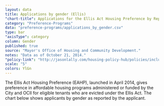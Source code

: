 ```yaml
---
layout: data
title: Applications by gender (Ellis)
"chart-title": Applications for the Ellis Act Housing Preference by Reported Gender
category: "Preference-Programs"
data: "preference-programs/applications_by_gender.csv"
type: bar
"axisType": category
column: Gender
published: true
source: "Mayor's Office of Housing and Community Development."
notes: "Data as of October 21, 2014."
"policy-link": "http://jasonlally.com/housing-policy-hub/policies/inclusionary-housing/"
scale: "5"
colors: YlGn
---
```


The Ellis Act Housing Preference (EAHP), launched in April 2014, gives preference in affordable housing programs administered or funded by the City and OCII for eligible tenants who are evicted under the Ellis Act. The chart below shows applicants by gender as reported by the applicant.